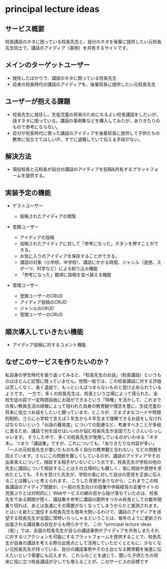 # principal lecture ideas

## サービス概要
校長講話のネタに困っている校長先生と、自分のネタを後輩に提供したい元校長先生同士で、講話のアイディア（事例）を共有するサイトです。

## メインのターゲットユーザー
- 就任したばかりで、講話のネタに困っている校長先生
- 自身の校長時代の講話のアイディアを、後輩校長に提供したい元校長先生

## ユーザーが抱える課題
- 校長先生に就任し、生徒児童の将来のためになるよい校長講話をしたいが、話すネタに困っている。講話の事例集などを購入してみたが、ありきたりのもので参考にならない。
- 自分が校長時代に使った講話のアイディアを後輩校長に提供して子供たちの教育に役立ててほしいが、すでに退職していて伝える手段がない。

## 解決方法
- 現役校長と元校長が自分の講話のアイディアを投稿&共有するプラットフォームを提供する。

## 実装予定の機能
- ゲストユーザー
  - 投稿されたアイディアの閲覧

- 登録ユーザー
  - アイディアの投稿
  - 投稿されたアイディアに対して「参考になった」ボタンを押すことができる。
  - お気に入りのアイディアを保存することができる。
  - 講話の対象（小学校、中学校）、講話にかかる時間、ジャンル（道徳、スポーツ、科学など）による絞り込み機能
  - 「参考になった」数順に投稿を並べ替える機能

- 管理ユーザー
  - 登録ユーザーのCRUD
  - アイディア投稿のCRUD
  - ジャンルのCRUD
  - 管理ユーザーのCRUD

## 順次導入していきたい機能
- アイディア投稿に対するコメント機能

## なぜこのサービスを作りたいのか？
私自身の学生時代を振り返ってみると、「校長先生のお話」（校長講話）というものはほとんど記憶に残っていません。世間一般では、この校長講話に対する評価は芳しくなく、長く退屈で、もっといえばつまらないものと受け止められているようです。
一方で、多くの校長先生は、校長という立場によって得られた、全校生徒の前で一定時間自由にお話ができるという「特権」を活かして、これまでの長い教員生活の経験によって培われた自身の教育観や理念を基に、生徒児童の将来に役立つお話をしたいと願っています。ところが、さまざまなコードや時間的制約、さらに小学校で言えば１年生から６年生まで理解できるお話をしなければならないという「お話の難易度」についての配慮など、考慮すべきことが多岐に渡るため、講話で何を話せばいいのか悩む校長先生が全国でたくさんいらっしゃいます。
そうした中で、多くの校長先生が使用しているのがいわゆる「ネタ本」、つまり「講話集」ですが、これについても、「ありきたりな内容が多い」「一人の元校長先生が書いたものも多く自分の教育観と合わない」などの問題を抱えています。さらにこの問題を難しくしているのが、講話のアイディアやその出来栄えについて、相談する相手がいないという点です。校長先生が学校の他の先生に講話について相談することはその立場的にも難しく、仮に相談や感想を求めたとしても、それを受けた先生が、学校の長に対して自分の意見を正直に伝えることは難しいと考えられます。
こうした背景がありながら、これまでこの校長講話のアイディア問題が、（一般の先生向けの授業や学級経営の支援サイトの充実ぶりとは対照的に）Webサービスの網の目から抜け落ちていたのは、校長先生である期間が短く、講話集を参考に講話の勘所をつかみ校長としての数年間乗り切れば、あとは急速にその需要がなくなってしまうからだと推測されます。とはいえ新たに就任する校長先生も毎年大勢いるわけで、講話のアイディアを渇望する校長先生が全国に常時いらっしゃるということは、毎年のように更新され出版される講話集の存在からも明らかです。
この「principal lecture ideas（仮）」では、全国の校長先生が自らの講話事例やアイディアを共有しまたそれに対するリアクションを可能にするプラットフォームを提供することで、校長先生が自身の講話を考える際の出発点として活用していただくとともに、少なくない元校長先生が持っている、自分の講話事例やその土台となる教育観を後進に伝えたいという需要にも応えます。
これらのことを通じて、聞いた子供たちの将来に役に立つ校長講話が少しでも増えることが、このサービスの目標です